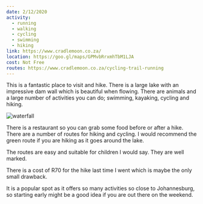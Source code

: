```yaml
---
date: 2/12/2020
activity:
  - running
  - walking
  - cycling
  - swimming
  - hiking
link: https://www.cradlemoon.co.za/
location: https://goo.gl/maps/GPMvbRrxmhTbM1LJA
cost: Not Free
routes: https://www.cradlemoon.co.za/cycling-trail-running
---
```


This is a fantastic place to visit and hike. There is a large lake with an impressive dam wall which is beautiful when flowing. There are animals and a large number of activities you can do; swimming, kayaking, cycling and hiking.

![waterfall](cradle-moon.jpg)

There is a restaurant so you can grab some food before or after a hike. There are a number of routes for hiking and cycling. I would recommend the green route if you are hiking as it goes around the lake.

The routes are easy and suitable for children I would say. They are well marked.

There is a cost of R70 for the hike last time I went which is maybe the only small drawback.

It is a popular spot as it offers so many activities so close to Johannesburg, so starting early might be a good idea if you are out there on the weekend.


